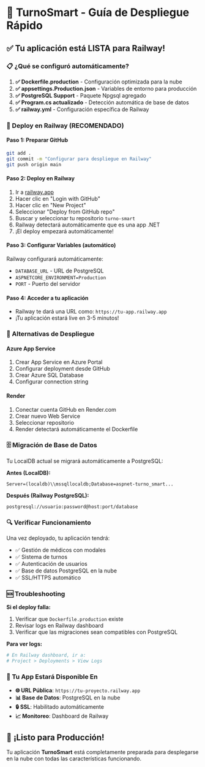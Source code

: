 # 🚀 TurnoSmart - Guía de Despliegue Rápido

## ✅ Tu aplicación está LISTA para Railway!

### 📋 ¿Qué se configuró automáticamente?

1. **✅ Dockerfile.production** - Configuración optimizada para la nube
2. **✅ appsettings.Production.json** - Variables de entorno para producción  
3. **✅ PostgreSQL Support** - Paquete Npgsql agregado
4. **✅ Program.cs actualizado** - Detección automática de base de datos
5. **✅ railway.yml** - Configuración específica de Railway

### 🚀 Deploy en Railway (RECOMENDADO)

#### Paso 1: Preparar GitHub
```bash
git add .
git commit -m "Configurar para despliegue en Railway"
git push origin main
```

#### Paso 2: Deploy en Railway
1. Ir a [railway.app](https://railway.app)
2. Hacer clic en "Login with GitHub"
3. Hacer clic en "New Project"
4. Seleccionar "Deploy from GitHub repo"
5. Buscar y seleccionar tu repositorio `turno-smart`
6. Railway detectará automáticamente que es una app .NET
7. ¡El deploy empezará automáticamente!

#### Paso 3: Configurar Variables (automático)
Railway configurará automáticamente:
- `DATABASE_URL` - URL de PostgreSQL
- `ASPNETCORE_ENVIRONMENT=Production`
- `PORT` - Puerto del servidor

#### Paso 4: Acceder a tu aplicación
- Railway te dará una URL como: `https://tu-app.railway.app`
- ¡Tu aplicación estará live en 3-5 minutos!

### 🔧 Alternativas de Despliegue

#### Azure App Service
1. Crear App Service en Azure Portal
2. Configurar deployment desde GitHub
3. Crear Azure SQL Database
4. Configurar connection string

#### Render
1. Conectar cuenta GitHub en Render.com
2. Crear nuevo Web Service
3. Seleccionar repositorio
4. Render detectará automáticamente el Dockerfile

### 🗄️ Migración de Base de Datos

Tu LocalDB actual se migrará automáticamente a PostgreSQL:

**Antes (LocalDB):**
```
Server=(localdb)\\mssqllocaldb;Database=aspnet-turno_smart...
```

**Después (Railway PostgreSQL):**
```
postgresql://usuario:password@host:port/database
```

### 🔍 Verificar Funcionamiento

Una vez deployado, tu aplicación tendrá:
- ✅ Gestión de médicos con modales
- ✅ Sistema de turnos
- ✅ Autenticación de usuarios
- ✅ Base de datos PostgreSQL en la nube
- ✅ SSL/HTTPS automático

### 🆘 Troubleshooting

**Si el deploy falla:**
1. Verificar que `Dockerfile.production` existe
2. Revisar logs en Railway dashboard
3. Verificar que las migraciones sean compatibles con PostgreSQL

**Para ver logs:**
```bash
# En Railway dashboard, ir a:
# Project > Deployments > View Logs
```

### 📱 Tu App Estará Disponible En

- **🌐 URL Pública**: `https://tu-proyecto.railway.app`
- **📊 Base de Datos**: PostgreSQL en la nube
- **🔒 SSL**: Habilitado automáticamente
- **📈 Monitoreo**: Dashboard de Railway

## 🎉 ¡Listo para Producción!

Tu aplicación **TurnoSmart** está completamente preparada para desplegarse en la nube con todas las características funcionando.
